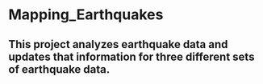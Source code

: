# Mapping_Earthquakes
## This project analyzes earthquake data and updates that information for three different sets of earthquake data.
